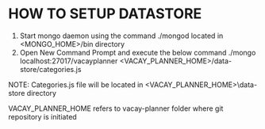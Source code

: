 HOW TO SETUP DATASTORE
======================

1) Start mongo daemon using the command ./mongod located in <MONGO_HOME>/bin directory
2) Open New Command Prompt and execute the below command 
./mongo localhost:27017/vacayplanner <VACAY_PLANNER_HOME>/data-store/categories.js 

NOTE: Categories.js file will be located in <VACAY_PLANNER_HOME>\data-store directory 

VACAY_PLANNER_HOME refers to  vacay-planner folder where git repository is initiated
